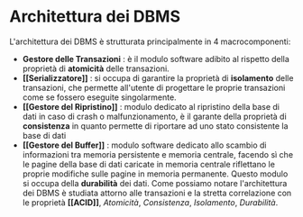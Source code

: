 # Architettura dei DBMS
L'architettura dei DBMS è strutturata principalmente in 4 macrocomponenti:
- **Gestore delle Transazioni** : è il modulo software adibito al rispetto della proprietà di **atomicità** delle transazioni.
- **[[Serializzatore]]** : si occupa di garantire la proprietà di **isolamento** delle transazioni, che permette all'utente di progettare le proprie transazioni come se fossero eseguite singolarmente.
- **[[Gestore del Ripristino]]** : modulo dedicato al ripristino della base di dati in caso di crash o malfunzionamento, è il garante della proprietà di **consistenza** in quanto permette di riportare ad uno stato consistente la base di dati
- **[[Gestore del Buffer]]** : modulo software dedicato allo scambio di informazioni tra memoria persistente e memoria centrale, facendo sì che le pagine della base di dati caricate in memoria centrale riflettano le proprie modifiche sulle pagine in memoria permanente. Questo modulo si occupa della **durabilità** dei dati.
Come possiamo notare l'architettura dei DBMS è studiata attorno alle transazioni e la stretta correlazione con le proprietà **[[ACID]]**, *Atomicità*, *Consistenza*, *Isolamento*, *Durabilità*. 